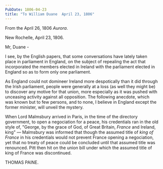 ```yaml
---
PubDate: 1806-04-23
title: "To William Duane  April 23, 1806"
---
```


   From the April 26, 1806 *Aurora*.
   
   New Rochelle, April 23, 1806.

   Mr, Duane -

   I see, by the English papers, that some conversations have lately taken
   place in parliament in England, on the subject of repealing the act that
   incorporated the members elected in Ireland with the parliament elected in
   England so as to form only one parliament.

   As England could not domineer Ireland more despotically than it did
   through the Irish parliament, people were generally at a loss (as well
   they might be) to discover any motive for that union, more especially as
   it was pushed with unceasing activity against all opposition. The
   following anecdote, which was known but to few persons, and to none, I
   believe in England except the former minister, will unveil the mystery.

   When Lord Malmsbury arrived in Paris, in the time of the directory
   government, to open a negociation for a peace, his credentials ran in the
   old style of, "George, by the grace of God, of Great Britain, *France* and
   Ireland, king" &mdash; Malmsbury was informed that though the assumed title of
   *king of France* in his credentials would not prevent France opening a
   negociation, yet that no treaty of peace could be concluded until that
   assumed title was renounced. Pitt then hit on the union bill under which
   the assumed title of king of France was discontinued.

   THOMAS PAINE.


